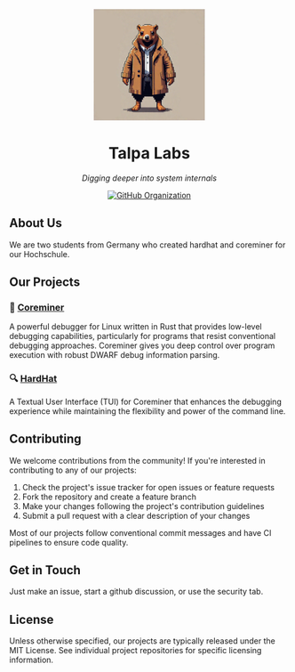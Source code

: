 <div align="center">
  <img src="talpalabs-logo.png" alt="Talpa Labs Logo" width="200"/>
  <h1>Talpa Labs</h1>
  <p><em>Digging deeper into system internals</em></p>
  
  <p>
    <a href="https://github.com/TalpaLabs">
      <img src="https://img.shields.io/badge/GitHub-Organization-181717?style=for-the-badge&logo=github" alt="GitHub Organization"/>
    </a>
  </p>
</div>

## About Us

We are two students from Germany who created hardhat and coreminer for our Hochschule.

## Our Projects

### 🔩 [Coreminer](https://github.com/TalpaLabs/coreminer)
A powerful debugger for Linux written in Rust that provides low-level debugging capabilities, particularly for programs that resist conventional debugging approaches. Coreminer gives you deep control over program execution with robust DWARF debug information parsing.

### 🔍 [HardHat](https://github.com/TalpaLabs/hardhat)  
A Textual User Interface (TUI) for Coreminer that enhances the debugging experience while maintaining the flexibility and power of the command line.

## Contributing

We welcome contributions from the community! If you're interested in contributing to any of our projects:

1. Check the project's issue tracker for open issues or feature requests
2. Fork the repository and create a feature branch
3. Make your changes following the project's contribution guidelines
4. Submit a pull request with a clear description of your changes

Most of our projects follow conventional commit messages and have CI pipelines to ensure code quality.

## Get in Touch

Just make an issue, start a github discussion, or use the security tab.

## License

Unless otherwise specified, our projects are typically released under the MIT License. See individual project repositories for specific licensing information.
